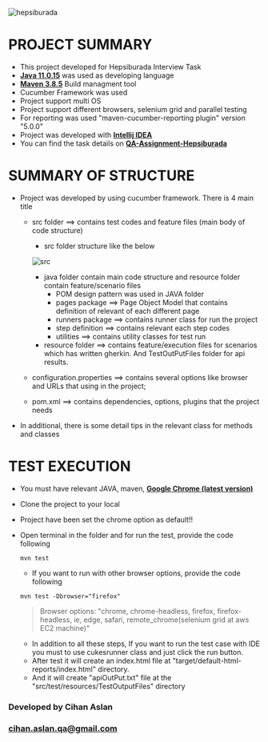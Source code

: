 ![hepsiburada](Files/hepsiburada.png)

# PROJECT SUMMARY
* This project developed for Hepsiburada Interview Task
* **[Java 11.0.15](https://www.oracle.com/tr/java/technologies/javase/jdk11-archive-downloads.html)** was used as developing language
* **[Maven 3.8.5](https://maven.apache.org/download.cgi)** Build managment tool
* Cucumber Framework was used
* Project support multi OS
* Project support different browsers, selenium grid and parallel testing
* For reporting was used "maven-cucumber-reporting plugin" version "5.0.0"
* Project was developed with **[Intellij IDEA](https://www.jetbrains.com/idea/download/#section=windows)**
* You can find the task details on **[QA-Assignment-Hepsiburada](Files/QA-Assignment-hepsiburada.pdf)**

# SUMMARY OF STRUCTURE
* Project was developed by using cucumber framework. There is 4 main title
  * src folder ==> contains test codes and feature files (main body of code structure)
    * src folder structure like the below
    
    ![src](Files/src.png)
    
    * java folder contain main code structure and resource folder contain feature/scenario files
      * POM design pattern was used in JAVA folder
      * pages package ==> Page Object Model that contains definition of relevant of each different page
      * runners package ==> contains runner class for run the project
      * step definition ==> contains relevant each step codes
      * utilities ==> contains utility classes for test run 
    * resource folder ==> contains feature/execution files for scenarios which has written gherkin. And TestOutPutFiles folder for api results.
  * configuration.properties ==> contains several options like browser and URLs that using in the project;
  * pom.xml ==> contains dependencies, options, plugins that the project needs
* In additional, there is some detail tips in the relevant class for methods and classes

# TEST EXECUTION
* You must have relevant JAVA, maven, **[Google Chrome (latest version)](https://www.google.com/chrome/?brand=YTUH&gclid=CjwKCAjwtcCVBhA0EiwAT1fY7-aU10CJz8sI-ncXx6atj1tzHjTWNsMKMop7LnpYodb5omvfq4pRYRoCnbAQAvD_BwE&gclsrc=aw.ds)**
* Clone the project to your local
* Project have been set the chrome option as default!!
* Open terminal in the folder and for run the test, provide the code following
  ```
  mvn test
  ```
  
  * If you want to run with other browser options, provide the code following
  ```
  mvn test -Dbrowser="firefox"  
  ```
  > Browser options: "chrome, chrome-headless, firefox, firefox-headless, ie, edge, safari, remote_chrome(selenium grid at aws EC2 machine)"
  * In addition to all these steps, If you want to run the test case with IDE you must to use cukesrunner class and just click the run button.
  * After test it will create an index.html file at "target/default-html-reports/index.html" directory.
  * And it will create "apiOutPut.txt" file at the "src/test/resources/TestOutputFiles" directory

### Developed by Cihan Aslan 
### cihan.aslan.qa@gmail.com